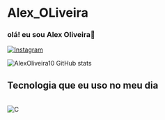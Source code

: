 # Alex_OLiveira

### olá! eu sou Alex Oliveira👋

[![Instagram](https://img.shields.io/badge/Instagram-E4405F?style=for-the-badge&logo=instagram&logoColor=white)](https://instagram.com/alexoliveira2132?igshid=OGQ5ZDc2ODk2ZA==)

![AlexOliveira10 GitHub stats](https://github-readme-stats.vercel.app/api?username=AlexOliveira10&show_icons=true&theme=radical)

## Tecnologia que eu uso no meu dia

<div style ="display: inline_block">
<br/>
<img aling="center" alt="C"
src="https://img.shields.io/badge/C-00599C?style=for-the-badge&logo=c&logoColor=white"/>
</div>
